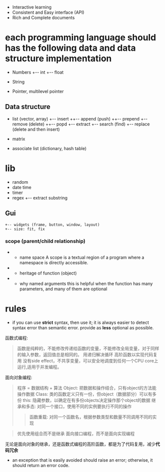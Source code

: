 * Interactive learning
* Consistent and Easy interface (API)
* Rich and Complete documents

# each programming language should has the following data and data structure implementation
* Numbers
    +-- int
    +-- float
    
* String 

* Pointer, multilevel pointer

## Data structure
* list (vector, array)
    +-- insert
	++-- append (push)
	++-- prepend
    +-- remove (delete)
	++-- popd
    +-- extract
    +-- search (find)
    +-- replace (delete and then insert)

* matrix
* associate list (dictionary, hash table)


# lib
* random
* date time  
* timer
* regex
    +-- extract substring

## Gui
    +-- widgets (frame, button, window, layout)
	+-- size: fit, fix


### scope (parent/child relationship)
* * name space
    A scope is a textual region of a program where a namespace is directly accessible.
* * heritage of function (object)
* * why named arguments
    this is helpful when the function has many parameters, and many of them are optional
     


# rules
* if you can use **strict** syntax, then use it; it is always easier to detect syntax error than semantic error. provide as **less** optional as possible.


函数式编程:
>   函数是纯粹的，不能修改传递给函数的变量，不能修改全局变量，对于同样的输入参数，返回值总是相同的。
>   用递归解决循环
>   高阶函数以实现代码复用
>   没有side effect，不共享变量，可以安全地调度到任何一个CPU core上运行,适用于并发编程。

面向对象编程:
>   程序 = 数据结构 + 算法
>   Object: 把数据和操作结合，只有object的方法能操作数据
>   Class: 类的函数定义只有一份，但object（数据部分）可以有多份
>   this: 隐藏参数，以确定在有多份objects决定操作那个object的数据
>   继承和多态: 对同一个接口，使用不同的实例要执行不同的操作
> > 函数重载: 对同一个函数名，根据参数类型和数量不同调用不同的实现

>   优先使用组合而不是继承
>   面向接口编程，而不是面向实现编程

无论是面向对象的继承，还是函数式编程的高阶函数，都是为了代码复用，减少**代码冗余**

* an exception that is easily avoided should raise an error; otherwise, it should return an error code.
